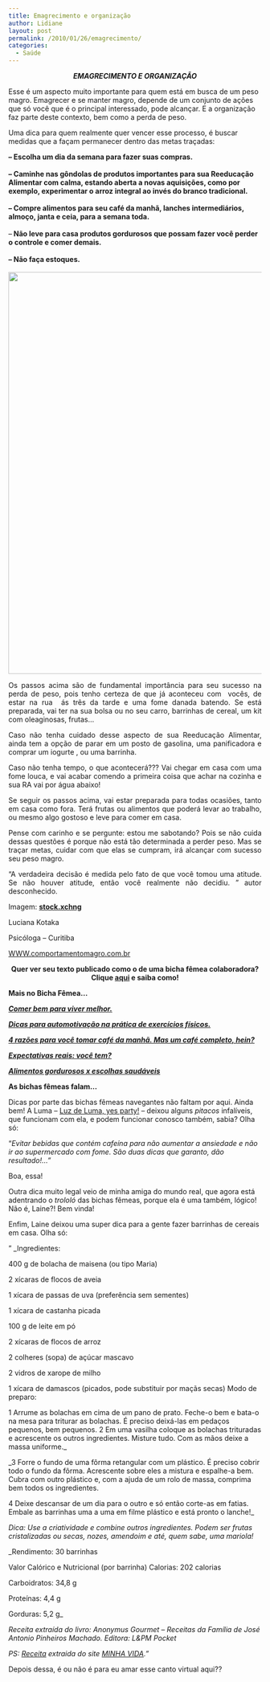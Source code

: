 ```yaml
---
title: Emagrecimento e organização
author: Lidiane
layout: post
permalink: /2010/01/26/emagrecimento/
categories:
  - Saúde
---
```

<p style="text-align: center;">
  <strong><em>EMAGRECIMENTO E ORGANIZAÇÃO</em></strong>
</p>

Esse é um aspecto muito importante para quem está em busca de um peso magro. Emagrecer e se manter magro, depende de um conjunto de ações que só você que é o principal interessado, pode alcançar. E a organização faz parte deste contexto, bem como a perda de peso.<!--more-->

Uma dica para quem realmente quer vencer esse processo, é buscar medidas que a façam permanecer dentro das metas traçadas:

<div>
  <strong>&#8211; Escolha um dia da semana para fazer suas compras.</strong>
</div>

<div>
  <strong> </strong>
</div>

<div>
  <strong>&#8211; Caminhe nas gôndolas de produtos importantes para sua Reeducação Alimentar com calma, estando aberta a novas aquisições, como por exemplo, experimentar o arroz integral ao invés do branco tradicional.</strong>
</div>

<div>
  <strong> </strong>
</div>

<div>
  <strong>&#8211; Compre alimentos para seu café da manhã, lanches intermediários, almoço, janta e ceia, para a semana toda.</strong>
</div>

<div>
   
</div>

<div>
  &#8211;<strong> Não leve para casa produtos gordurosos que possam fazer você perder o controle e comer demais.</strong>
</div>

<div>
  <strong> </strong> 
</div>

<div>
  <strong>&#8211; Não faça estoques.</strong>
</div>

<div>
  <strong> </strong>
</div>

<div style="text-align: center;">
  <strong><a href="https://www.trololodemulher.com.br/2011/05/emagrecimento.jpg"><img class="alignnone size-full wp-image-6471" title="emagrecimento" src="https://www.trololodemulher.com.br/2011/05/emagrecimento.jpg" alt="" width="600" height="800" /></a></strong>
</div>

<p style="text-align: justify;">
  Os passos acima são de fundamental importância para seu sucesso na perda de peso, pois tenho certeza de que já aconteceu com  vocês, de estar na rua  ás três da tarde e uma fome danada batendo. Se está preparada, vai ter na sua bolsa ou no seu carro, barrinhas de cereal, um kit com oleaginosas, frutas…
</p>

<p style="text-align: justify;">
  Caso não tenha cuidado desse aspecto de sua Reeducação Alimentar, ainda tem a opção de parar em um posto de gasolina, uma panificadora e comprar um iogurte , ou uma barrinha.
</p>

<p style="text-align: justify;">
  Caso não tenha tempo, o que acontecerá??? Vai chegar em casa com uma fome louca, e vai acabar comendo a primeira coisa que achar na cozinha e sua RA vai por água abaixo!
</p>

<p style="text-align: justify;">
  Se seguir os passos acima, vai estar preparada para todas ocasiões, tanto em casa como fora. Terá frutas ou alimentos que poderá levar ao trabalho, ou mesmo algo gostoso e leve para comer em casa.
</p>

<p style="text-align: justify;">
  Pense com carinho e se pergunte: estou me sabotando? Pois se não cuida dessas questões é porque não está tão determinada a perder peso. Mas se traçar metas, cuidar com que elas se cumpram, irá alcançar com sucesso seu peso magro.
</p>

<p style="text-align: justify;">
  “A verdadeira decisão é medida pelo fato de que você tomou uma atitude. Se não houver atitude, então você realmente não decidiu. ” autor desconhecido.
</p>

<p style="text-align: justify;">
  Imagem: <strong><a href="http://www.sxc.hu/" target="_blank" rel="noopener noreferrer">stock.xchng</a></strong>
</p>

<p style="text-align: justify;">
  Luciana Kotaka
</p>

Psicóloga &#8211; Curitiba

<a href="http://www.comportamentomagro.com.br" target="_blank" rel="noopener noreferrer">WWW.comportamentomagro.com.br</a>

<p style="text-align: center;">
  <strong>Quer ver seu texto publicado como o de uma bicha fêmea colaboradora? Clique <a href="http://www.trololodemulher.com.br/colabore/">aqui</a> e saiba como!</strong>
</p>

<p style="text-align: left;">
  <strong>Mais no Bicha Fêmea&#8230;</strong>
</p>

<a href="http://www.trololodemulher.com.br/2010/01/13/bicha-fmea-colaboradora-luciana-kotaka/" target="_self"><strong><em>Comer bem para viver melhor.</em></strong></a>

<a href="http://www.trololodemulher.com.br/2009/12/28/dicas-para-automotivacao-na-pratica-de-exercicios-fisicos/" target="_self"><strong><em>Dicas para automotivação na prática de exercícios físicos.</em></strong></a>

<a href="http://www.trololodemulher.com.br/2009/02/07/4-razes-para-voc-tomar-caf-da-manh-mas-um-caf-completo-hein/" target="_self"><strong><em>4 razões para você tomar café da manhã. Mas um café completo, hein?</em></strong></a>

**_<a href="http://www.trololodemulher.com.br/2010/06/28/emagrecimento-expectativas/" target="_self">Expectativas reais: você tem?</a>_**

**_<a href="http://www.trololodemulher.com.br/2010/05/28/escolha-alimentos-saudaveis/" target="_self">Alimentos gordurosos x escolhas saudáveis</a>_**

**As bichas fêmeas falam&#8230;**

Dicas por parte das bichas fêmeas navegantes não faltam por aqui. Ainda bem! A Luma &#8211; <a href="http://luzdeluma.blogspot.com/" target="_blank" rel="noopener noreferrer">Luz de Luma, yes party!</a> &#8211; deixou alguns _pitacos_ infalíveis, que funcionam com ela, e podem funcionar conosco também, sabia? Olha só:

&#8220;_Evitar bebidas que contém cafeína para não aumentar a ansiedade e não ir ao supermercado com fome. São duas dicas que garanto, dão resultado!&#8230;&#8221;_

Boa, essa!

Outra dica muito legal veio de minha amiga do mundo real, que agora está adentrando o _trololó_ das bichas fêmeas, porque ela é uma também, lógico! Não é, Laine?! Bem vinda!

Enfim, Laine deixou uma super dica para a gente fazer barrinhas de cereais em casa. Olha só:

&#8221; _Ingredientes:
  
400 g de bolacha de maisena (ou tipo Maria)
  
2 xícaras de flocos de aveia
  
1 xícara de passas de uva (preferência sem sementes)
  
1 xícara de castanha picada
  
100 g de leite em pó
  
2 xícaras de flocos de arroz
  
2 colheres (sopa) de açúcar mascavo
  
2 vidros de xarope de milho
  
1 xícara de damascos (picados, pode substituir por maçãs secas) Modo de preparo:
  
1 Arrume as bolachas em cima de um pano de prato. Feche-o bem e bata-o na mesa para triturar as bolachas. É preciso deixá-las em pedaços pequenos, bem pequenos. 2 Em uma vasilha coloque as bolachas trituradas e acrescente os outros ingredientes. Misture tudo. Com as mãos deixe a massa uniforme._

_3 Forre o fundo de uma fôrma retangular com um plástico. É preciso cobrir todo o fundo da fõrma. Acrescente sobre eles a mistura e espalhe-a bem. Cubra com outro plástico e, com a ajuda de um rolo de massa, comprima bem todos os ingredientes.
  
4 Deixe descansar de um dia para o outro e só então corte-as em fatias. Embale as barrinhas uma a uma em filme plástico e está pronto o lanche!_

_Dica: Use a criatividade e combine outros ingredientes. Podem ser frutas cristalizadas ou secas, nozes, amendoim e até, quem sabe, uma mariola!_

_Rendimento: 30 barrinhas
  
Valor Calórico e Nutricional (por barrinha) Calorias: 202 calorias
  
Carboidratos: 34,8 g
  
Proteínas: 4,4 g
  
Gorduras: 5,2 g_

_Receita extraída do livro: Anonymus Gourmet &#8211; Receitas da Família de José Antonio Pinheiros Machado. Editora: L&PM Pocket_
  
_PS:_ <a href="http://www.minhavida.com.br/conteudo/1684-Barrinha-de-cereais.htm?utm_source=news_mv_rec&amp;utm_medium=10_01_27&amp;utm_term=dest&amp;utm_content=tem1&amp;utm_campaign=barrinha_cereal" target="_blank" rel="noopener noreferrer"><em>Receita</em></a> _extraida do site_ <a href="http://www.minhavida.com.br/" target="_blank" rel="noopener noreferrer"><em>MINHA VIDA</em></a>_.&#8221;_

Depois dessa, é ou não é para eu amar esse canto virtual aqui??